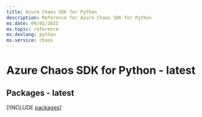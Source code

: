 ```yaml
---
title: Azure Chaos SDK for Python
description: Reference for Azure Chaos SDK for Python
ms.date: 09/01/2025
ms.topic: reference
ms.devlang: python
ms.service: chaos
---
```

# Azure Chaos SDK for Python - latest
## Packages - latest
[!INCLUDE [packages](chaos-index.md)]
